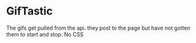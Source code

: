 # GifTastic
The gifs get pulled from the api. they post to the page but have not gotten them to start and stop.
No CSS
